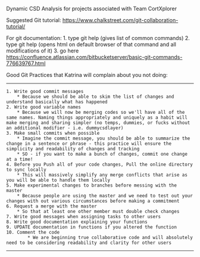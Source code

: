 Dynamic CSD Analysis for projects associated with Team CortXplorer


Suggested Git tutorial: https://www.chalkstreet.com/git-collaboration-tutorial/

For git documentation:
	1. type git help (gives list of common commands)
	2. type git help <command> (opens html on default browser of that command and all modifications of it)
    3. go here https://confluence.atlassian.com/bitbucketserver/basic-git-commands-776639767.html


Good Git Practices that Katrina will complain about you not doing:
***
	1. Write good commit messages
		* Because we should be able to skim the list of changes and understand basically what has happened
	2. Write good variable names
		* Because we will now be merging codes so we'll have all of the same names. Naming things appropriately and uniquely as a habit will make merging and sharing simpler (no temps, dummies, or fucks without an additional modifier - i.e. dummycsdlayer)
	3. Make small commits when possible
		* Imagine the commit message, you should be able to summarize the change in a sentence or phrase - this practice will ensure the simplicity and readability of changes and tracking
		* SO - if you want to make a bunch of changes, commit one change at a time!
	4. Before you Push all of your code changes, Pull the online directory to sync locally 
		* This will massively simplify any merge conflicts that arise as you will be able to handle them locally
	5. Make experimental changes to branches before messing with the master
		* Because people are using the master and we need to test out your changes with out various circumstances before making a commitment 
	6. Request a merge with the master 
        * So that at least one other member must double check changes 
	7. Write good messages when assigning tasks to other users
	8. Write good documentation explaining your functions
	9. UPDATE documentation in functions if you altered the function
	10. Comment the code
			* We are beginning true collaborative code and will absolutely need to be considering readability and clarity for other users
***
			
 